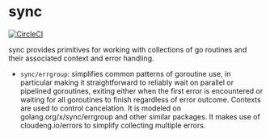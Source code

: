 # sync

[![CircleCI](https://circleci.com/gh/cloudengio/go.pkgs.svg?style=svg)](https://circleci.com/gh/cloudengio/go.pkgs)

sync provides primitives for working with collections of go routines and their associated context and error handling.

- `sync/errgroup`: simplifies common patterns of goroutine use, in particular
making it straightforward to reliably wait on parallel or pipelined
goroutines, exiting either when the first error is encountered or waiting
for all goroutines to finish regardless of error outcome. Contexts are used
to control cancelation. It is modeled on golang.org/x/sync/errgroup and
other similar packages. It makes use of cloudeng.io/errors to simplify
collecting multiple errors. 
           
